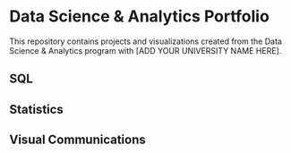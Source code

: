 
# Data Science & Analytics Portfolio
This repository contains projects and visualizations created from the Data Science & Analytics program with [ADD YOUR UNIVERSITY NAME HERE].

## SQL

## Statistics

## Visual Communications

